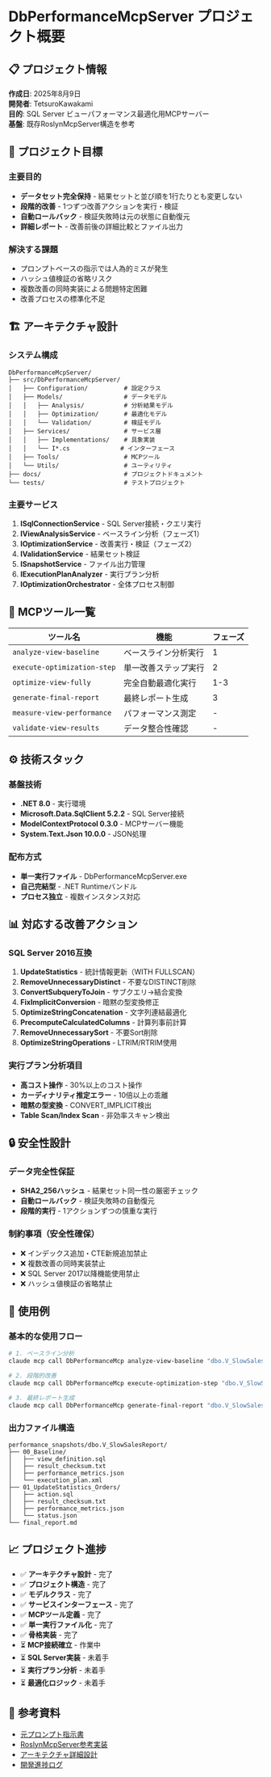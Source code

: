 # DbPerformanceMcpServer プロジェクト概要

## 📋 プロジェクト情報

**作成日**: 2025年8月9日  
**開発者**: TetsuroKawakami  
**目的**: SQL Server ビューパフォーマンス最適化用MCPサーバー  
**基盤**: 既存RoslynMcpServer構造を参考

## 🎯 プロジェクト目標

### 主要目的
- **データセット完全保持** - 結果セットと並び順を1行たりとも変更しない
- **段階的改善** - 1つずつ改善アクションを実行・検証
- **自動ロールバック** - 検証失敗時は元の状態に自動復元
- **詳細レポート** - 改善前後の詳細比較とファイル出力

### 解決する課題
- プロンプトベースの指示では人為的ミスが発生
- ハッシュ値検証の省略リスク
- 複数改善の同時実装による問題特定困難
- 改善プロセスの標準化不足

## 🏗️ アーキテクチャ設計

### システム構成
```
DbPerformanceMcpServer/
├── src/DbPerformanceMcpServer/
│   ├── Configuration/          # 設定クラス
│   ├── Models/                 # データモデル
│   │   ├── Analysis/           # 分析結果モデル
│   │   ├── Optimization/       # 最適化モデル  
│   │   └── Validation/         # 検証モデル
│   ├── Services/               # サービス層
│   │   ├── Implementations/    # 具象実装
│   │   └── I*.cs              # インターフェース
│   ├── Tools/                  # MCPツール
│   └── Utils/                  # ユーティリティ
├── docs/                       # プロジェクトドキュメント
└── tests/                      # テストプロジェクト
```

### 主要サービス
1. **ISqlConnectionService** - SQL Server接続・クエリ実行
2. **IViewAnalysisService** - ベースライン分析（フェーズ1）
3. **IOptimizationService** - 改善実行・検証（フェーズ2）
4. **IValidationService** - 結果セット検証
5. **ISnapshotService** - ファイル出力管理
6. **IExecutionPlanAnalyzer** - 実行プラン分析
7. **IOptimizationOrchestrator** - 全体プロセス制御

## 🔧 MCPツール一覧

| ツール名 | 機能 | フェーズ |
|---------|------|---------|
| `analyze-view-baseline` | ベースライン分析実行 | 1 |
| `execute-optimization-step` | 単一改善ステップ実行 | 2 |
| `optimize-view-fully` | 完全自動最適化実行 | 1-3 |
| `generate-final-report` | 最終レポート生成 | 3 |
| `measure-view-performance` | パフォーマンス測定 | - |
| `validate-view-results` | データ整合性確認 | - |

## ⚙️ 技術スタック

### 基盤技術
- **.NET 8.0** - 実行環境
- **Microsoft.Data.SqlClient 5.2.2** - SQL Server接続
- **ModelContextProtocol 0.3.0** - MCPサーバー機能
- **System.Text.Json 10.0.0** - JSON処理

### 配布方式
- **単一実行ファイル** - DbPerformanceMcpServer.exe
- **自己完結型** - .NET Runtimeバンドル
- **プロセス独立** - 複数インスタンス対応

## 📊 対応する改善アクション

### SQL Server 2016互換
1. **UpdateStatistics** - 統計情報更新（WITH FULLSCAN）
2. **RemoveUnnecessaryDistinct** - 不要なDISTINCT削除
3. **ConvertSubqueryToJoin** - サブクエリ→結合変換
4. **FixImplicitConversion** - 暗黙の型変換修正
5. **OptimizeStringConcatenation** - 文字列連結最適化
6. **PrecomputeCalculatedColumns** - 計算列事前計算
7. **RemoveUnnecessarySort** - 不要Sort削除
8. **OptimizeStringOperations** - LTRIM/RTRIM使用

### 実行プラン分析項目
- **高コスト操作** - 30%以上のコスト操作
- **カーディナリティ推定エラー** - 10倍以上の乖離
- **暗黙の型変換** - CONVERT_IMPLICIT検出
- **Table Scan/Index Scan** - 非効率スキャン検出

## 🔒 安全性設計

### データ完全性保証
- **SHA2_256ハッシュ** - 結果セット同一性の厳密チェック
- **自動ロールバック** - 検証失敗時の自動復元
- **段階的実行** - 1アクションずつの慎重な実行

### 制約事項（安全性確保）
- ❌ インデックス追加・CTE新規追加禁止
- ❌ 複数改善の同時実装禁止
- ❌ SQL Server 2017以降機能使用禁止
- ❌ ハッシュ値検証の省略禁止

## 🎪 使用例

### 基本的な使用フロー
```bash
# 1. ベースライン分析
claude mcp call DbPerformanceMcp analyze-view-baseline "dbo.V_SlowSalesReport"

# 2. 段階的改善
claude mcp call DbPerformanceMcp execute-optimization-step "dbo.V_SlowSalesReport" "UpdateStatistics" "dbo.Orders"

# 3. 最終レポート生成  
claude mcp call DbPerformanceMcp generate-final-report "dbo.V_SlowSalesReport" "./performance_snapshots/"
```

### 出力ファイル構造
```
performance_snapshots/dbo.V_SlowSalesReport/
├── 00_Baseline/
│   ├── view_definition.sql
│   ├── result_checksum.txt
│   ├── performance_metrics.json
│   └── execution_plan.xml
├── 01_UpdateStatistics_Orders/
│   ├── action.sql
│   ├── result_checksum.txt
│   ├── performance_metrics.json
│   └── status.json
└── final_report.md
```

## 📈 プロジェクト進捗

- ✅ **アーキテクチャ設計** - 完了
- ✅ **プロジェクト構造** - 完了
- ✅ **モデルクラス** - 完了
- ✅ **サービスインターフェース** - 完了
- ✅ **MCPツール定義** - 完了
- ✅ **単一実行ファイル化** - 完了
- ✅ **骨格実装** - 完了
- ⏳ **MCP接続確立** - 作業中
- ⏳ **SQL Server実装** - 未着手
- ⏳ **実行プラン分析** - 未着手
- ⏳ **最適化ロジック** - 未着手

## 🔗 参考資料

- [元プロンプト指示書](../../pms-docs/docs/playbooks/implementation/db-performance.md)
- [RoslynMcpServer参考実装](../RoslynMcpServer/)
- [アーキテクチャ詳細設計](./architecture-detail.md)
- [開発進捗ログ](./development-progress.md)